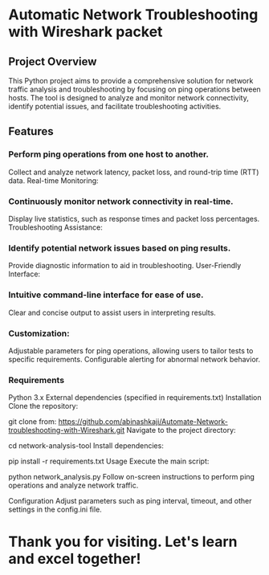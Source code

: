 # Automatic Network Troubleshooting with Wireshark packet

## Project Overview
This Python project aims to provide a comprehensive solution for network traffic analysis and troubleshooting by focusing on ping operations between hosts. The tool is designed to analyze and monitor network connectivity, identify potential issues, and facilitate troubleshooting activities.

## Features

### Perform ping operations from one host to another.
Collect and analyze network latency, packet loss, and round-trip time (RTT) data.
Real-time Monitoring:

### Continuously monitor network connectivity in real-time.
Display live statistics, such as response times and packet loss percentages.
Troubleshooting Assistance:

### Identify potential network issues based on ping results.
Provide diagnostic information to aid in troubleshooting.
User-Friendly Interface:

### Intuitive command-line interface for ease of use.
Clear and concise output to assist users in interpreting results.

### Customization:
Adjustable parameters for ping operations, allowing users to tailor tests to specific requirements.
Configurable alerting for abnormal network behavior.

### Requirements
Python 3.x
External dependencies (specified in requirements.txt)
Installation
Clone the repository:

git clone from: https://github.com/abinashkaji/Automate-Network-troubleshooting-with-Wireshark.git
Navigate to the project directory:

cd network-analysis-tool
Install dependencies:

pip install -r requirements.txt
Usage
Execute the main script:

python network_analysis.py
Follow on-screen instructions to perform ping operations and analyze network traffic.

Configuration
Adjust parameters such as ping interval, timeout, and other settings in the config.ini file.

# Thank you for visiting. Let's learn and excel together!
